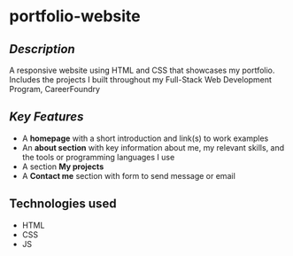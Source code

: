 # portfolio-website


## *Description*

A responsive website using HTML and CSS that showcases my portfolio.  Includes the projects I built throughout my Full-Stack Web Development Program, CareerFoundry


## *Key Features*

 - A **homepage** with a short introduction and link(s) to work examples
 - An **about section**  with key information about me, my relevant skills, and the tools or programming languages I use
 - A section  **My projects** 
 - A **Contact me** section with form to send message or email


## Technologies used

- HTML
- CSS
- JS
